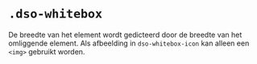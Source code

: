 # `.dso-whitebox`

De breedte van het element wordt gedicteerd door de breedte van het omliggende element. Als afbeelding in `dso-whitebox-icon` kan alleen een `<img>` gebruikt worden.
